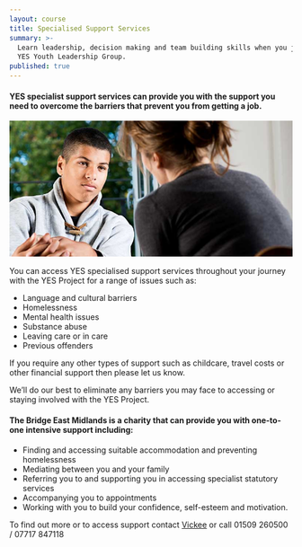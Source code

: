 ```yaml
---
layout: course
title: Specialised Support Services
summary: >-
  Learn leadership, decision making and team building skills when you join the
  YES Youth Leadership Group.
published: true
---
```


#### YES specialist support services can provide you with the support you need to overcome the barriers that prevent you from getting a job.

![Young man being counselled by woman](/img/specialist-support.jpg)

You can access YES specialised support services throughout your journey with the YES Project for a range of issues such as:

- Language and cultural barriers
- Homelessness
- Mental health issues
- Substance abuse
- Leaving care or in care
- Previous offenders

If you require any other types of support such as childcare, travel costs or other financial support then please let us know.

We’ll do our best to eliminate any barriers you may face to accessing or staying involved with the YES Project.

#### The Bridge East Midlands is a charity that can provide you with one-to-one intensive support including:

- Finding and accessing suitable accommodation and preventing homelessness
- Mediating between you and your family
- Referring you to and supporting you in accessing specialist statutory services
- Accompanying you to appointments
- Working with you to build your confidence, self-esteem and motivation.

To find out more or to access support contact [Vickee](vickinder.kainth@thebridge-eastmidlands.org.uk) or call 01509 260500 / 07717 847118
